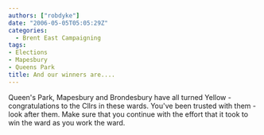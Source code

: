 ```yaml
---
authors: ["robdyke"]
date: "2006-05-05T05:05:29Z"
categories:
  - Brent East Campaigning
tags:
- Elections
- Mapesbury
- Queens Park
title: And our winners are....
---
```

Queen's Park, Mapesbury and Brondesbury have all turned Yellow - congratulations to the Cllrs in these wards. You've been trusted with them - look after them. Make sure that you continue with the effort that it took to win the ward as you work the ward.